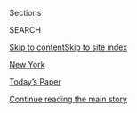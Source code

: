 <div id="app">

<div>

<div class="NYTAppHideMasthead css-zz1s19 e1suatyy0">

<div class="section css-ui9rw0 e1suatyy2">

<div class="css-11hrj97 er09x8g0">

<div class="css-6n7j50">

</div>

<span class="css-1dv1kvn">Sections</span>

<div class="css-10488qs">

<span class="css-1dv1kvn">SEARCH</span>

</div>

[Skip to content](#site-content)[Skip to site index](#site-index)

</div>

<div id="masthead-section-label" class="css-1fnb9ct eaxe0e00">

[New
York](https://www.nytimes3xbfgragh.onion/section/nyregion)

</div>

<div class="css-10698na e1huz5gh0">

</div>

</div>

<div id="masthead-bar-one" class="section hasLinks css-15hmgas e1csuq9d3">

<div class="css-uqyvli e1csuq9d0">

</div>

<div class="css-1uqjmks e1csuq9d1">

</div>

<div class="css-9e9ivx">

[](https://myaccount.nytimes3xbfgragh.onion/auth/login?response_type=cookie&client_id=vi)

</div>

<div class="css-1bvtpon e1csuq9d2">

[Today’s Paper](https://www.nytimes3xbfgragh.onion/section/todayspaper)

</div>

</div>

</div>

</div>

<div data-aria-hidden="false">

<div id="site-content" data-role="main">

<div id="top-wrapper" class="css-15p45cc eaca97t0" type="top">

<div id="top-slug" class="css-19x0jxb eaca97t1" hidden="">

Advertisement

</div>

[Continue reading the main
story](#after-top)

<div class="ad top-wrapper" style="text-align:center;height:100%;display:block;min-height:90px">

<div id="top" class="place-ad" data-position="top" data-size-key="top">

</div>

</div>

<div id="after-top">

</div>

</div>

<div id="collection-nyregion" class="section css-15h4p1b e9abtgs0">

<div class="css-1j21atc e1svk9qx1">

<div class="css-fmiefx e1svk9qx2">

<div class="css-1hk7r2m eu54l5x0">

<div id="sponsor-wrapper" class="css-7a1pgi eaca97t0" type="sponsor" hidden="">

<div id="sponsor-slug" class="css-1l4mleb eaca97t1" hidden="">

Supported by

</div>

[Continue reading the main
story](#after-sponsor)

<div id="sponsor" class="ad sponsor-wrapper" style="text-align:left;height:100%;display:block">

</div>

<div id="after-sponsor">

</div>

</div>

</div>

</div>

<div class="css-nfcc9b e1svk9qx3">

<div class="css-vl9dhg e1svk9qx5">

<div class="css-1nrhkj6 e1svk9qx6">

# New York

<div class="follow-button-placeholder" data-collection-id="">

</div>

</div>

</div>

</div>

</div>

<div class="css-4svvz1 ekkqrpp0">

<div id="collection-highlights-container" class="section css-18l1u7x e46isfb1">

<div class="css-gfgt40 ekkqrpp1">

## Highlights

1.  ![<span class="css-1nk1g0h e1oaj3zl2"><span class="css-1dv1kvn">Credit</span>Hiroko
    Masuike/The New York
    Times</span>](https://static01.graylady3jvrrxbe.onion/images/2020/07/23/nyregion/00nyvirus-contacttracers3/merlin_173678676_31c5c9f4-9a1b-43ab-9eab-589152e9a2b2-videoLarge.jpg)
    
    <div class="css-10wtrbd">
    
    <div class="css-1dqkjed">
    
    [![](https://static01.graylady3jvrrxbe.onion/images/2020/07/23/nyregion/00nyvirus-contacttracers3/merlin_173678676_31c5c9f4-9a1b-43ab-9eab-589152e9a2b2-thumbStandard.jpg)](/2020/07/29/nyregion/new-york-contact-tracing.html)
    
    </div>
    
    ## [City Praises Contact-Tracing Program. Workers Call Rollout a ‘Disaster.’](/2020/07/29/nyregion/new-york-contact-tracing.html)
    
    The contact tracers said the program was confusing and disorganized
    in its first six weeks, leaving them fearful that their work would
    not have an impact on the
    virus.
    
    <span class="css-me3p27"></span><span class="css-1dydysp e4e4i5l3"></span><span class="css-9voj2j">By
    <span class="css-1baulvz last-byline" itemprop="name">Sharon
    Otterman</span></span>
    
    </div>

2.  ![<span class="css-1nk1g0h e1oaj3zl2"><span class="css-1dv1kvn">Credit</span>Bryan
    Anselm for The New York
    Times</span>](https://static01.graylady3jvrrxbe.onion/images/2020/07/27/nyregion/00LakeSolitude-1/00LakeSolitude-1-videoLarge-v4.jpg)
    
    <div class="css-10wtrbd">
    
    <div class="css-1dqkjed">
    
    [![](https://static01.graylady3jvrrxbe.onion/images/2020/07/27/nyregion/00LakeSolitude-1/00LakeSolitude-1-thumbStandard-v2.jpg)](/2020/07/29/nyregion/lake-solitude-closed-racism.html)
    
    </div>
    
    ## [‘Hidden Gem’ Made Popular by TikTok Is Shut to Keep Out-of-Towners Away](/2020/07/29/nyregion/lake-solitude-closed-racism.html)
    
    A lake in New Jersey was closed to curb the spread of the
    coronavirus, but some complaints about recent crowding there focused
    on the ethnicity of
    visitors.
    
    <span class="css-me3p27"></span><span class="css-1dydysp e4e4i5l3"></span><span class="css-9voj2j">By
    <span class="css-1baulvz last-byline" itemprop="name">Sarah Maslin
    Nir</span></span>
    
    </div>

3.  1.  ![<span class="css-1nk1g0h e1oaj3zl2"><span class="css-1dv1kvn">Credit</span>Michelle
        Lhooq</span>](https://static01.graylady3jvrrxbe.onion/images/2020/07/28/nyregion/28nyunrest-protester5/28nyunrest-protester5-mediumThreeByTwo440-v5.jpg)
        
        <div class="css-10wtrbd">
        
        ## [Video of N.Y.P.D. Pulling Protester Into Unmarked Van Draws Criticism](/2020/07/28/nyregion/nypd-protester-van.html)
        
        <div class="css-ajkwsy">
        
        [![](https://static01.graylady3jvrrxbe.onion/images/2020/07/28/nyregion/28nyunrest-protester5/28nyunrest-protester5-thumbStandard-v6.jpg)](/2020/07/28/nyregion/nypd-protester-van.html)
        
        </div>
        
        The video of the arrest, shared widely on social media, was met
        with intense criticism and calls for an explanation from the
        police.
        
        <span class="css-me3p27"></span><span class="css-1dydysp e4e4i5l3"></span><span class="css-9voj2j">By
        <span class="css-1baulvz last-byline" itemprop="name">Mihir
        Zaveri</span></span>
        
        </div>
    
    2.  ![<span class="css-1nk1g0h e1oaj3zl2"><span class="css-1dv1kvn">Credit</span>Gabriela
        Bhaskar for The New York
        Times</span>](https://static01.graylady3jvrrxbe.onion/images/2020/07/28/nyregion/28wiley-1/28wiley-1-videoLarge.jpg)
        
        <div class="css-10wtrbd">
        
        ## [Maya Wiley Is Leaving MSNBC to Weigh Run for N.Y.C. Mayor](/2020/07/28/nyregion/maya-wiley-mayor-nyc.html)
        
        <div class="css-ajkwsy">
        
        [![](https://static01.graylady3jvrrxbe.onion/images/2020/07/28/nyregion/28wiley-1/28wiley-1-thumbStandard.jpg)](/2020/07/28/nyregion/maya-wiley-mayor-nyc.html)
        
        </div>
        
        Ms. Wiley, who once led the city’s police oversight board, would
        enter a mayoral race that has been reshaped by Black Lives
        Matter
        protests.
        
        <span class="css-me3p27"></span><span class="css-1dydysp e4e4i5l3"></span><span class="css-9voj2j">By
        <span class="css-1baulvz last-byline" itemprop="name">Emma G.
        Fitzsimmons</span></span>
        
        </div>

</div>

<div class="css-1xdhyk6 e46isfb0">

<div class="css-zk12ih ef6si7p0">

1.  ![<span class="css-1hhnwbi e1oaj3zl2"><span class="css-1dv1kvn">Credit</span>Lucia
    Buricelli for The New York
    Times</span>](https://static01.graylady3jvrrxbe.onion/images/2020/07/28/nyregion/28nyscooter/merlin_158618874_61958bae-930e-42bf-9795-a675b9d94794-videoLarge.jpg)
    
    <div class="css-10wtrbd">
    
    ## [Revel Suspends Moped Service in New York City After 2 Deaths](/2020/07/28/nyregion/revel-scooters-death-nyc.html)
    
    The company said that it would “review and strengthen” its safety
    measures, but that it planned to restart operations “in the near
    future.”
    
    <span class="css-me3p27"></span><span class="css-1dydysp e4e4i5l3"></span><span class="css-9voj2j">By
    <span class="css-1baulvz last-byline" itemprop="name">Michael
    Gold</span></span>
    
    </div>

2.  ![<span class="css-1hhnwbi e1oaj3zl2"><span class="css-1dv1kvn">Credit</span>Chang
    W. Lee/The New York
    Times</span>](https://static01.graylady3jvrrxbe.onion/images/2020/07/17/nyregion/00nyvirus-outdoorspace/00nyvirus-outdoorspace-videoLarge.jpg)
    
    <div class="css-10wtrbd">
    
    ## [Stir-Crazy New Yorkers Discovered an Idyllic Spot. Will They Trample It?](/2020/07/28/nyregion/nyc-parks-coronavirus.html)
    
    During the pandemic, people are venturing deeper into the city’s
    forests, wetlands and grasslands, just as budget cuts threaten the
    spaces’
    upkeep.
    
    <span class="css-me3p27"></span><span class="css-1dydysp e4e4i5l3"></span><span class="css-9voj2j">By
    <span class="css-1baulvz last-byline" itemprop="name">Anne
    Barnard</span></span>
    
    </div>

3.  ### New York Today
    
    ![<span class="css-1hhnwbi e1oaj3zl2"><span class="css-1dv1kvn">Credit</span>Andrew
    Seng for The New York
    Times</span>](https://static01.graylady3jvrrxbe.onion/images/2020/07/29/nyregion/29nytoday/29nytoday-videoLarge.jpg)
    
    <div class="css-10wtrbd">
    
    ## [Why Revel Suspended Moped Service in N.Y.C.](/2020/07/29/nyregion/revel-mopeds-nyc.html)
    
    The app's electric-blue rental vehicles have become popular, but
    crashes, resulting in two deaths this month, have added to safety
    concerns.
    
    <span class="css-me3p27"></span><span class="css-1dydysp e4e4i5l3"></span><span class="css-9voj2j">By
    <span class="css-1baulvz last-byline" itemprop="name">Juliana
    Kim</span></span>
    
    </div>

4.  ![<span class="css-1hhnwbi e1oaj3zl2"><span class="css-1dv1kvn">Credit</span>Doug
    Mills/The New York
    Times</span>](https://static01.graylady3jvrrxbe.onion/images/2020/07/27/nyregion/27nytrump/merlin_174883950_e60d81b0-29a2-405d-923f-1a4e6fc430ab-videoLarge.jpg)
    
    <div class="css-10wtrbd">
    
    ## [Trump Again Tries to Block Subpoena for Taxes, Calling It ‘Wildly Overbroad’](/2020/07/27/nyregion/donald-trump-taxes-cyrus-vance.html)
    
    The president mounted his most forceful and detailed legal attack
    yet on the subpoena for his tax returns from the Manhattan district
    attorney.
    
    <span class="css-me3p27"></span><span class="css-1dydysp e4e4i5l3"></span><span class="css-9voj2j">By
    <span class="css-1baulvz" itemprop="name">Benjamin Weiser</span> and
    <span class="css-1baulvz last-byline" itemprop="name">William K.
    Rashbaum</span></span>
    
    </div>

5.  ![<span class="css-1hhnwbi e1oaj3zl2"><span class="css-1dv1kvn">Credit</span>Anthony
    Behar/Sipa USA, via Associated
    Press</span>](https://static01.graylady3jvrrxbe.onion/images/2020/07/27/nyregion/27nycseal1/27nycseal1-videoLarge.jpg)
    
    <div class="css-10wtrbd">
    
    ## [N.Y.C. Seal, With a Native American in Loincloth, Faces Scrutiny](/2020/07/27/nyregion/seal-nyc-native-american.html)
    
    Mayor Bill de Blasio said it was worth examining if the seal, which
    dates to 1914, “makes sense for the 21st
    century.”
    
    <span class="css-me3p27"></span><span class="css-1dydysp e4e4i5l3"></span><span class="css-9voj2j">By
    <span class="css-1baulvz last-byline" itemprop="name">Dana
    Rubinstein</span></span>
    
    </div>

</div>

</div>

</div>

<div id="mid1-wrapper" class="css-1mn4oms eaca97t0" type="rank">

<div id="mid1-slug" class="css-1tag3rd eaca97t1">

Advertisement

</div>

[Continue reading the main
story](#after-mid1)

<div id="mid1" class="ad mid1-wrapper" style="text-align:center;height:100%;display:block">

</div>

<div id="after-mid1">

</div>

</div>

</div>

<div class="css-185go5a e1o5byef0">

<div class="css-15cbhtu">

  - [Latest](#stream-panel)
  - <span class="css-6n7j50">Search</span>
    <div class="control">
    <div class="label-container css-1dv1kvn">
    Search
    </div>
    <div class="css-wm4t3d">
    **<span id="clear-search-input" class="css-1dv1kvn">Clear this text
    input</span>
    </div>
    </div>
    <span class="css-1iovbfw"></span>

<div id="stream-panel" class="section css-8msx5b e1jz0cab1">

<div class="css-13mho3u">

1.  
    
    <div class="css-1cp3ece">
    
    <div class="css-1l4spti">
    
    [](/2020/07/29/world/coronavirus-covid-19.html)
    
    <div class="css-79elbk">
    
    ![](https://static01.graylady3jvrrxbe.onion/images/2020/07/16/us/us-briefing-promo-image-print/us-briefing-promo-image-thumbWide.jpg?quality=75&auto=webp&disable=upscale)
    
    </div>
    
    ## Coronavirus Live Updates: Deaths Top 150,000 in the United States
    
    Federal officials urged states to take aggressive action to slow the
    spread of the virus while the president talked up nonexistent
    “virus-free” areas. Big retailers are mandating masks, but
    enforcement is an
    issue.
    
    <div class="css-1nqbnmb ea5icrr0">
    
    </div>
    
    </div>
    
    <div class="css-1lc2l26 e1xfvim33">
    
    </div>
    
    </div>

2.  
    
    <div class="css-1cp3ece">
    
    <div class="css-1l4spti">
    
    [](/2020/07/29/realestate/north-bergen-nj-reasonably-priced-and-minutes-from-manhattan.html)
    
    <div class="css-79elbk">
    
    ![](https://static01.graylady3jvrrxbe.onion/images/2020/07/29/realestate/29LIVING-NORTHBERGEN-slide-J7BF/29LIVING-NORTHBERGEN-slide-J7BF-thumbWide.jpg?quality=75&auto=webp&disable=upscale)
    
    </div>
    
    ### <span class="css-m70j1g">Living in</span>
    
    ## North Bergen, N.J.: Reasonably Priced and Minutes From Manhattan
    
    Supporters praise the community’s young, culturally diverse
    population and its (relatively) affordable housing. And then there
    are the views.
    
    <div class="css-1nqbnmb ea5icrr0">
    
    By <span class="css-1n7hynb">Julie
    Lasky</span>
    
    </div>
    
    </div>
    
    <div class="css-1lc2l26 e1xfvim33">
    
    </div>
    
    </div>

3.  
    
    <div class="css-1cp3ece">
    
    <div class="css-1l4spti">
    
    [](/2020/07/29/arts/design/kerry-james-marshall-audubon.html)
    
    <div class="css-79elbk">
    
    ![](https://static01.graylady3jvrrxbe.onion/images/2020/07/31/arts/30kerryjames-audobon7/30kerryjames-audobon7-thumbWide.jpg?quality=75&auto=webp&disable=upscale)
    
    </div>
    
    ## Kerry James Marshall’s Black Birds Take Flight in a New Series
    
    Inspired by John James Audubon, the painter explores the societal
    “pecking order” in two works that dovetail with “this mystery
    about whether or not Audubon himself was Black.”
    
    <div class="css-1nqbnmb ea5icrr0">
    
    By <span class="css-1n7hynb">Ted
    Loos</span>
    
    </div>
    
    </div>
    
    <div class="css-1lc2l26 e1xfvim33">
    
    </div>
    
    </div>

4.  
    
    <div class="css-1cp3ece">
    
    <div class="css-1l4spti">
    
    [](/2020/07/28/nyregion/niels-h-lauersen-dead.html)
    
    <div class="css-79elbk">
    
    ![](https://static01.graylady3jvrrxbe.onion/images/2020/07/27/obituaries/27Lauersen1/27Lauersen1-thumbWide.jpg?quality=75&auto=webp&disable=upscale)
    
    </div>
    
    ## Niels Lauersen, Fallen Fertility Doctor to the Stars, Dies at 84
    
    He treated celebrities like Celine Dion and Foxy Brown before he was
    undone by malpractice suits and a prison sentence for insurance
    fraud.
    
    <div class="css-1nqbnmb ea5icrr0">
    
    By <span class="css-1n7hynb">Penelope
    Green</span>
    
    </div>
    
    </div>
    
    <div class="css-1lc2l26 e1xfvim33">
    
    </div>
    
    </div>

5.  
    
    <div class="css-1cp3ece">
    
    <div class="css-1l4spti">
    
    [](/2020/07/28/arts/design/met-museum-wangechi-mutu.html)
    
    <div class="css-79elbk">
    
    ![](https://static01.graylady3jvrrxbe.onion/images/2020/07/28/arts/28mutu-item1/28mutu-item1-thumbWide.jpg?quality=75&auto=webp&disable=upscale)
    
    </div>
    
    ## Met Museum Acquires Two Sculptures by Wangechi Mutu
    
    The new additions are from the series that is on display on the
    museum’s Fifth Avenue facade.
    
    <div class="css-1nqbnmb ea5icrr0">
    
    By <span class="css-1n7hynb">Peter
    Libbey</span>
    
    </div>
    
    </div>
    
    <div class="css-1lc2l26 e1xfvim33">
    
    </div>
    
    </div>

6.  
    
    <div class="css-1cp3ece">
    
    <div class="css-1l4spti">
    
    [](/2020/07/28/business/economy/lyft-uber-drivers-unemployment.html)
    
    <div class="css-79elbk">
    
    ![](https://static01.graylady3jvrrxbe.onion/images/2020/07/28/business/28drivers-1/28drivers-1-thumbWide.jpg?quality=75&auto=webp&disable=upscale)
    
    </div>
    
    ## Uber and Lyft Drivers Win Ruling on Unemployment Benefits
    
    A federal judge’s decision in New York is a key victory in efforts
    to secure the protections extended to other workers.
    
    <div class="css-1nqbnmb ea5icrr0">
    
    By <span class="css-1n7hynb">Noam
    Scheiber</span>
    
    </div>
    
    </div>
    
    <div class="css-1lc2l26 e1xfvim33">
    
    </div>
    
    </div>

7.  
    
    <div class="css-1cp3ece">
    
    <div class="css-1l4spti">
    
    [](/2020/07/28/realestate/buying-selling-moving-during-coronavirus.html)
    
    <div class="css-79elbk">
    
    ![](https://static01.graylady3jvrrxbe.onion/images/2020/07/28/realestate/28stuck1/28stuck1-thumbWide-v4.jpg?quality=75&auto=webp&disable=upscale)
    
    </div>
    
    ### <span class="css-m70j1g">Sheltering</span>
    
    ## Making a Move During the Pandemic? Not So Fast
    
    As New York cautiously reopens in the shadow of a potential second
    wave of infections, home buyers and sellers are racing to complete
    the almost impossible task of closing on time and safely moving.
    
    <div class="css-1nqbnmb ea5icrr0">
    
    By <span class="css-1n7hynb">Tripp
    Whetsell</span>
    
    </div>
    
    </div>
    
    <div class="css-1lc2l26 e1xfvim33">
    
    </div>
    
    </div>

8.  
    
    <div class="css-1cp3ece">
    
    <div class="css-1l4spti">
    
    [](/2020/07/28/nyregion/blm-trump-tower.html)
    
    <div class="css-79elbk">
    
    ![](https://static01.graylady3jvrrxbe.onion/images/2020/07/28/nyregion/28nytoday1/merlin_174711024_2d59b471-a29f-4e66-99a4-3539e5a3315f-thumbWide.jpg?quality=75&auto=webp&disable=upscale)
    
    </div>
    
    ### <span class="css-m70j1g">New York Today</span>
    
    ## ‘Black Lives Matter’ Art Outside Trump Tower Is Being Vandalized
    
    In five incidents, people have thrown paint on the bright-yellow
    street display on Fifth Avenue. Each time, city workers have
    restored the lettering.
    
    <div class="css-1nqbnmb ea5icrr0">
    
    By <span class="css-1n7hynb">Juliana
    Kim</span>
    
    </div>
    
    </div>
    
    <div class="css-1lc2l26 e1xfvim33">
    
    </div>
    
    </div>

9.  
    
    <div class="css-1cp3ece">
    
    <div class="css-1l4spti">
    
    [](/2020/07/28/world/coronavirus-covid-19.html)
    
    <div class="css-79elbk">
    
    ![](https://static01.graylady3jvrrxbe.onion/images/2020/07/16/us/us-briefing-promo-image-print/us-briefing-promo-image-thumbWide.jpg?quality=75&auto=webp&disable=upscale)
    
    </div>
    
    ## Trump Falsely Claims Much of U.S. Is ‘Corona-Free’
    
    A national teachers’ union said teachers might strike as a “last
    resort” if they didn’t feel safe. Pilgrims to Mecca are finding a
    reconfigured
    hajj.
    
    <div class="css-1nqbnmb ea5icrr0">
    
    </div>
    
    </div>
    
    <div class="css-1lc2l26 e1xfvim33">
    
    </div>
    
    </div>

10. 
    
    <div class="css-1cp3ece">
    
    <div class="css-1l4spti">
    
    [](/2020/07/27/nyregion/hamptons-chainsmokers-concert-social-distancing.html)
    
    <div class="css-79elbk">
    
    ![](https://static01.graylady3jvrrxbe.onion/images/2020/07/27/nyregion/27nyvirus-hamptons1/27nyvirus-hamptons1-thumbWide.jpg?quality=75&auto=webp&disable=upscale)
    
    </div>
    
    ## Chainsmokers Concert in Hamptons Is Under Fire Over Social Distancing
    
    The state’s health commissioner opened an inquiry after video
    footage of the concert showed crowds of people standing close
    together.
    
    <div class="css-1nqbnmb ea5icrr0">
    
    By <span class="css-1n7hynb">Mihir Zaveri</span>
    
    </div>
    
    </div>
    
    <div class="css-1lc2l26 e1xfvim33">
    
    </div>
    
    </div>

<div class="css-13mho3u">

<div class="css-1t62hi8">

<div class="css-1stvaey">

Show
More

<div>

<div style="border:0;clip:rect(0 0 0 0);height:1px;margin:-1px;overflow:hidden;white-space:nowrap;padding:0;width:1px;position:absolute" data-role="log" data-aria-live="assertive">

</div>

<div style="border:0;clip:rect(0 0 0 0);height:1px;margin:-1px;overflow:hidden;white-space:nowrap;padding:0;width:1px;position:absolute" data-role="log" data-aria-live="assertive">

</div>

<div style="border:0;clip:rect(0 0 0 0);height:1px;margin:-1px;overflow:hidden;white-space:nowrap;padding:0;width:1px;position:absolute" data-role="log" data-aria-live="polite">

</div>

<div style="border:0;clip:rect(0 0 0 0);height:1px;margin:-1px;overflow:hidden;white-space:nowrap;padding:0;width:1px;position:absolute" data-role="log" data-aria-live="polite">

</div>

</div>

</div>

</div>

</div>

</div>

<div class="css-g6hk37 supplemental">

<div id="mid2-wrapper" class="css-10wkyv7 eaca97t0" type="lede">

<div id="mid2-slug" class="css-1tag3rd eaca97t1">

Advertisement

</div>

[Continue reading the main
story](#after-mid2)

<div id="mid2" class="ad mid2-wrapper" style="text-align:center;height:100%;display:block;min-height:250px">

</div>

<div id="after-mid2">

</div>

</div>

## Follow Us

<div class="module-body">

  - [**<span data-aria-hidden="true">@NYTMetro</span><span class="css-1dv1kvn">twitter
    page for @NYTMetro</span>](https://twitter.com/NYTMetro)

</div>

<div id="mktg-wrapper" class="css-oxle51 eaca97t0" type="mktg">

<div id="mktg-slug" class="css-1tag3rd eaca97t1">

Advertisement

</div>

[Continue reading the main
story](#after-mktg)

<div id="mktg" class="ad mktg-wrapper" style="text-align:center;height:100%;display:block">

</div>

<div id="after-mktg">

</div>

</div>

</div>

</div>

</div>

</div>

</div>

</div>

## Site Index

<div>

</div>

## Site Information Navigation

  - [© <span>2020</span> <span>The New York Times
    Company</span>](https://help.nytimes3xbfgragh.onion/hc/en-us/articles/115014792127-Copyright-notice)

<!-- end list -->

  - [NYTCo](https://www.nytco.com/)
  - [Contact
    Us](https://help.nytimes3xbfgragh.onion/hc/en-us/articles/115015385887-Contact-Us)
  - [Work with us](https://www.nytco.com/careers/)
  - [Advertise](https://nytmediakit.com/)
  - [T Brand Studio](http://www.tbrandstudio.com/)
  - [Your Ad
    Choices](https://www.nytimes3xbfgragh.onion/privacy/cookie-policy#how-do-i-manage-trackers)
  - [Privacy](https://www.nytimes3xbfgragh.onion/privacy)
  - [Terms of
    Service](https://help.nytimes3xbfgragh.onion/hc/en-us/articles/115014893428-Terms-of-service)
  - [Terms of
    Sale](https://help.nytimes3xbfgragh.onion/hc/en-us/articles/115014893968-Terms-of-sale)
  - [Site
    Map](https://spiderbites.nytimes3xbfgragh.onion)
  - [Help](https://help.nytimes3xbfgragh.onion/hc/en-us)
  - [Subscriptions](https://www.nytimes3xbfgragh.onion/subscription?campaignId=37WXW)

</div>

</div>
